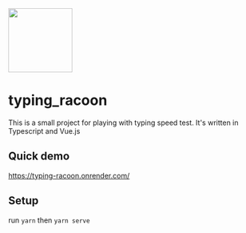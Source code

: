 <img src="https://user-images.githubusercontent.com/1988156/104090432-0ec33180-52ba-11eb-82ec-c0c293f3e4d4.png" width="128px" />

# typing_racoon

This is a small project for playing with typing speed test. It's written in Typescript and Vue.js

## Quick demo
https://typing-racoon.onrender.com/

## Setup
run `yarn` then `yarn serve`
